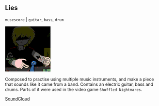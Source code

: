 ## Lies

`musescore` | `guitar`, `bass`, `drum`

<img id="icon" src="/images/icon_sounds_lies.png" alt="Lies icon"/>

Composed to practise using multiple music instruments, and make a piece that sounds
like it came from a band. Contains an electric guitar, bass and drums.
Parts of it were used in the video game `Shuffled Nightmares`.

<a class="button" href="https://soundcloud.com/darkdimensiongd/lies">SoundCloud</a>
